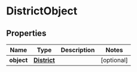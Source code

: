 # DistrictObject

## Properties
Name | Type | Description | Notes
------------ | ------------- | ------------- | -------------
**object** | [**District**](District.md) |  |  [optional]
